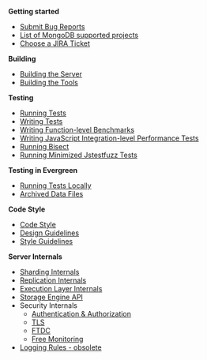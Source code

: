 **Getting started**
* [Submit Bug Reports](Submit-Bug-Reports)
* [List of MongoDB supported projects](Choose-A-Project)
* [Choose a JIRA Ticket](Choose-A-Jira-Ticket)

**Building**
* [Building the Server](Build-Mongodb-From-Source)
* [Building the Tools](Build-Tools-From-Source)

**Testing**
* [Running Tests](Test-The-Mongodb-Server)
* [Writing Tests](Write-Tests-For-Server-Code)
* [Writing Function-level Benchmarks](Write-Benchmark-Tests)
* [Writing JavaScript Integration-level Performance Tests](JavaScript-Performance-Testing-Harness)
* [Running Bisect](Evergreen-Aware-Git-Bisect)
* [Running Minimized Jstestfuzz Tests](Running-minimized-Agg-fuzzer-and-Query-fuzzer-tests-locally)

**Testing in Evergreen**
* [Running Tests Locally](Running-Tests-from-Evergreen-Tasks-Locally)
* [Archived Data Files](Archived-Data-Files)

**Code Style**
* [Code Style](Server-Code-Style)
* [Design Guidelines](Server-Design-Guidelines)
* [Style Guidelines](Style-Guidelines)

**Server Internals**
* [Sharding Internals](https://github.com/mongodb/mongo/blob/master/src/mongo/db/s/README.md)
* [Replication Internals](https://github.com/mongodb/mongo/blob/master/src/mongo/db/repl/README.md)
* [Execution Layer Internals](https://github.com/mongodb/mongo/tree/master/src/mongo/db/catalog/README.md)
* [Storage Engine API](https://github.com/mongodb/mongo/tree/master/src/mongo/db/storage/README.md)
* Security Internals
  * [Authentication & Authorization](https://github.com/mongodb/mongo/tree/master/src/mongo/db/auth/README.md)
  * [TLS](https://github.com/mongodb/mongo/tree/master/src/mongo/util/net/README.md)
  * [FTDC](https://github.com/mongodb/mongo/blob/master/src/mongo/db/ftdc/README.md)
  * [Free Monitoring](https://github.com/mongodb/mongo/blob/master/src/mongo/db/free_mon/README.md)
* [Logging Rules - obsolete](Server-Logging-Rules-(obsolete))
